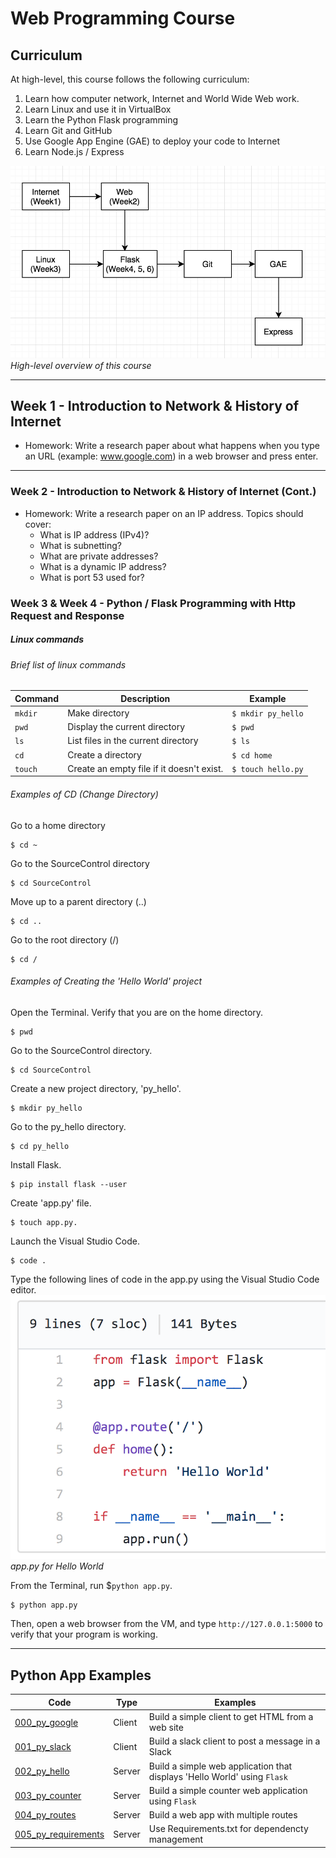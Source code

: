 # Web Programming Course

## Curriculum
At high-level, this course follows the following curriculum: 
1. Learn how computer network, Internet and World Wide Web work.
2. Learn Linux and use it in VirtualBox
3. Learn the Python Flask programming
4. Learn Git and GitHub
5. Use Google App Engine (GAE) to deploy your code to Internet
6. Learn Node.js / Express

![alt text](images/curriculum.png)
*High-level overview of this course*

---

## Week 1 - Introduction to Network & History of Internet

- Homework: Write a research paper about what happens when you type an URL (example: www.google.com) in a web browser and press enter.

---

### Week 2 - Introduction to Network & History of Internet (Cont.)

- Homework: Write a research paper on an IP address. Topics should cover:
    - What is IP address (IPv4)?
    - What is subnetting?
    - What are private addresses?
    - What is a dynamic IP address?
    - What is port 53 used for?

### Week 3 & Week 4 - Python / Flask Programming with Http Request and Response

##### Linux commands
###### Brief list of linux commands
| Command  | Description  | Example |
|---|---|---|
| `mkdir`  | Make directory   | `$ mkdir py_hello` |
| `pwd`    | Display the current directory | `$ pwd` |
| `ls`     | List files in the current directory | `$ ls` |
| `cd`     | Create a directory | `$ cd home` |
| `touch`  | Create an empty file if it doesn't exist. | `$ touch hello.py` |

###### Examples of CD (Change Directory)
Go to a home directory
```
$ cd ~ 
```

Go to the SourceControl directory
```
$ cd SourceControl 
```
Move up to a parent directory (..)
```
$ cd .. 
```

Go to the root directory (/)
```
$ cd / 
``` 


###### Examples of Creating the 'Hello World' project
Open the Terminal.
Verify that you are on the home directory.
```
$ pwd
```
Go to the SourceControl directory.
```
$ cd SourceControl
```
Create a new project directory, 'py_hello'.
```
$ mkdir py_hello
```
Go to the py_hello directory.
```
$ cd py_hello
```
Install Flask.
```
$ pip install flask --user
```
Create 'app.py' file.
```
$ touch app.py.
```
Launch the Visual Studio Code.
```
$ code .
```

Type the following lines of code in the app.py using the Visual Studio Code editor.
![alt text](images/py_hello.png)
*app.py for Hello World*

From the Terminal, run $`python app.py`.
```
$ python app.py
```

Then, open a web browser from the VM, and type `http://127.0.0.1:5000` to verify that your program is working.

---

## Python App Examples

| Code  | Type | Examples  | 
|---|---|---|
|[000_py_google](000_py_google/) | Client | Build a simple client to get HTML from a web site |
|[001_py_slack](001_py_slack/) | Client | Build a slack client to post a message in a Slack |
| [002_py_hello](002_py_hello/) | Server | Build a simple web application that displays 'Hello World' using `Flask` |
| [003_py_counter](003_py_counter/) | Server | Build a simple counter web application using `Flask` |
| [004_py_routes](004_py_routes/) | Server | Build a web app with multiple routes |
| [005_py_requirements](005_py_requirements/) | Server | Use Requirements.txt for dependencty management |